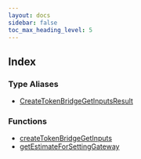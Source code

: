 ```yaml
---
layout: docs
sidebar: false
toc_max_heading_level: 5
---
```


## Index

### Type Aliases

- [CreateTokenBridgeGetInputsResult](type-aliases/CreateTokenBridgeGetInputsResult.md)

### Functions

- [createTokenBridgeGetInputs](functions/createTokenBridgeGetInputs.md)
- [getEstimateForSettingGateway](functions/getEstimateForSettingGateway.md)
